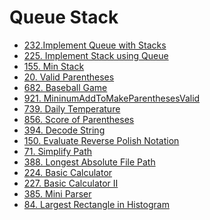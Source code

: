 # Queue Stack

* [232.Implement Queue with Stacks](implement-queue-using-stacks.md)
* [225. Implement Stack using Queue](implement-stack-using-queues.md)
* [155. Min Stack](min-stack.md)
* [20. Valid Parentheses](valid-parentheses.md)
* [682. Baseball Game](baseball-game.md)
* [921. MininumAddToMakeParenthesesValid](minimum-add-to-make-parentheses-valid.md)
* [739. Daily Temperature](daily-temperatures.md)
* [856. Score of Parentheses](score-of-parentheses.md)
* [394. Decode String](decode-string.md)
* [150. Evaluate Reverse Polish Notation]()
* [71. Simplify Path]()
* [388. Longest Absolute File Path]()
* [224. Basic Calculator]()
* [227. Basic Calculator II]()
* [385. Mini Parser]()
* [84. Largest Rectangle in Histogram]()
